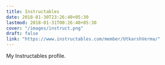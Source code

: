 ```yaml
---
title: Instructables
date: 2018-01-30T23:26:40+05:30
lastmod: 2018-01-31T00:26:40+05:30
cover: "/images/instruct.png"
draft: false
link: "https://www.instructables.com/member/UtkarshVerma/"
---
```


My Instructables profile.

<!--more-->
